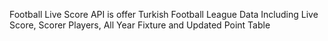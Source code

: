 Football Live Score API is offer Turkish Football League Data Including 
Live Score, Scorer Players, All Year Fixture and Updated Point Table


